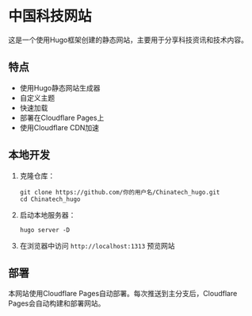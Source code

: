 # 中国科技网站

这是一个使用Hugo框架创建的静态网站，主要用于分享科技资讯和技术内容。

## 特点

- 使用Hugo静态网站生成器
- 自定义主题
- 快速加载
- 部署在Cloudflare Pages上
- 使用Cloudflare CDN加速

## 本地开发

1. 克隆仓库：
   ```
   git clone https://github.com/你的用户名/Chinatech_hugo.git
   cd Chinatech_hugo
   ```

2. 启动本地服务器：
   ```
   hugo server -D
   ```

3. 在浏览器中访问 `http://localhost:1313` 预览网站

## 部署

本网站使用Cloudflare Pages自动部署。每次推送到主分支后，Cloudflare Pages会自动构建和部署网站。
